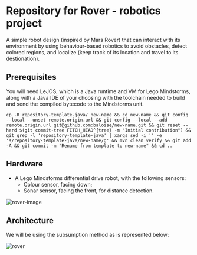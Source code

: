 # Repository for Rover - robotics project
A simple robot design (inspired by Mars Rover) that can interact with its environment by using behaviour-based robotics to avoid obstacles, detect colored regions, and localize (keep track of its location and travel to its destionation).

## Prerequisites

You will need LeJOS, which is a Java runtime and VM for Lego Mindstorms, along with a Java IDE of your choosing with the toolchain needed to build and send the compiled bytecode to the Mindstorms unit.

```
cp -R repository-template-java/ new-name && cd new-name && git config --local --unset remote.origin.url && git config --local --add remote.origin.url git@github.com:baloise/new-name.git && git reset --hard $(git commit-tree FETCH_HEAD^{tree} -m "Initial contribution") &&  git grep -l 'repository-template-java' | xargs sed -i '' -e 's/repository-template-java/new-name/g' && mvn clean verify && git add -A && git commit -m "Rename from template to new-name" && cd ..
```


## Hardware
- A Lego Mindstorms differential drive robot, with the following sensors:
    - Colour sensor, facing down;
    - Sonar sensor, facing the front, for distance detection.
 
![rover-image](https://user-images.githubusercontent.com/63178523/163710948-11988101-8630-400d-9630-e76169c56942.jpg)

## Architecture
We will be using the subsumption method as is represented below:

![rover](https://user-images.githubusercontent.com/63178523/163710869-094923de-f8ba-41d0-8d8d-5499ea60a2ff.png)

